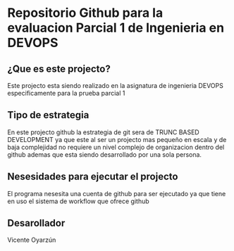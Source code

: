 
<h1>Repositorio Github para la evaluacion Parcial 1 de Ingenieria en DEVOPS</h1>

<h2>¿Que es este projecto?</h2>
<p1>Este projecto esta siendo realizado en la asignatura de ingenieria DEVOPS especificamente para la prueba parcial 1</p2>

<h2>Tipo de estrategia</h2>
<p1>En este projecto github la estrategia de git sera de TRUNC BASED DEVELOPMENT ya que este al ser un projecto mas pequeño en escala y de baja complejidad no requiere un nivel complejo de organizacion dentro del github ademas que esta siendo desarrollado por una sola persona.</p1>

<h2>Nesesidades para ejecutar el projecto</h2>
<p1>El programa nesesita una cuenta de github para ser ejecutado ya que tiene en uso el sistema de workflow que ofrece github</p2>

<h2>Desarollador</h2>
<p1>Vicente Oyarzún</p1>
